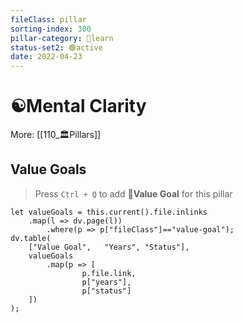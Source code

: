 ```yaml
---
fileClass: pillar  
sorting-index: 300 
pillar-category: 🔵learn  
status-set2: 🟢active
date: 2022-04-23  
---
```


# ☯️Mental Clarity
More: [[110_🏛Pillars]]

## Value Goals
> Press `Ctrl + Q`  to add **🌟Value Goal** for this pillar  
```dataviewjs
let valueGoals = this.current().file.inlinks
	.map(l => dv.page(l))
	    .where(p => p["fileClass"]=="value-goal");
dv.table(
    ["Value Goal",   "Years", "Status"],
    valueGoals
		.map(p => [
		        p.file.link,
		        p["years"],
		        p["status"]
    ])
);
```

